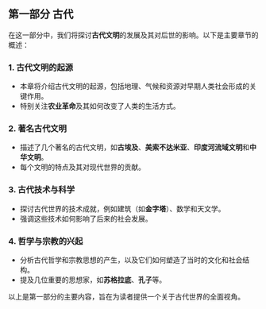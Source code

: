 ## 第一部分 古代

在这一部分中，我们将探讨**古代文明**的发展及其对后世的影响。以下是主要章节的概述：

### 1. **古代文明的起源**
   - 本章将介绍古代文明的起源，包括地理、气候和资源对早期人类社会形成的关键作用。
   - 特别关注**农业革命**及其如何改变了人类的生活方式。

### 2. **著名古代文明**
   - 描述了几个著名的古代文明，如**古埃及**、**美索不达米亚**、**印度河流域文明**和**中华文明**。
   - 每个文明的特点及其对现代世界的贡献。

### 3. **古代技术与科学**
   - 探讨古代世界的技术成就，例如建筑（如**金字塔**）、数学和天文学。
   - 强调这些技术如何影响了后来的社会发展。

### 4. **哲学与宗教的兴起**
   - 分析古代哲学和宗教思想的产生，以及它们如何塑造了当时的文化和社会结构。
   - 提及几位重要的思想家，如**苏格拉底**、**孔子**等。

以上是第一部分的主要内容，旨在为读者提供一个关于古代世界的全面视角。